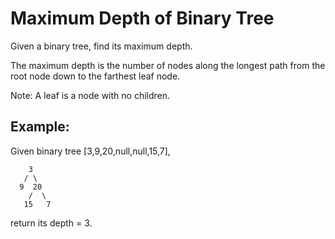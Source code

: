 # Maximum Depth of Binary Tree

Given a binary tree, find its maximum depth.

The maximum depth is the number of nodes along the longest path from the root node down to the farthest leaf node.

Note: A leaf is a node with no children.

## Example:

Given binary tree [3,9,20,null,null,15,7],

```
    3
   / \
  9  20
    /  \
   15   7
```

return its depth = 3.
